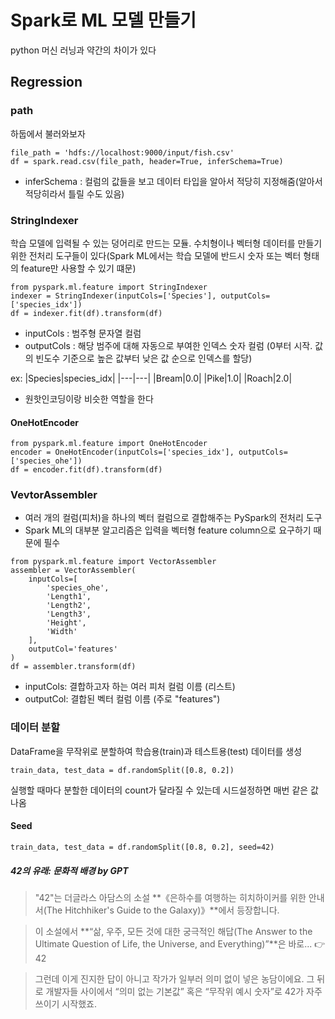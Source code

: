 # Spark로 ML 모델 만들기
python 머신 러닝과 약간의 차이가 있다

## Regression
### path
하둡에서 불러와보자
```
file_path = 'hdfs://localhost:9000/input/fish.csv'
df = spark.read.csv(file_path, header=True, inferSchema=True)
```
- inferSchema :  컬럼의 값들을 보고 데이터 타입을 알아서 적당히 지정해줌(알아서 적당히라서 틀릴 수도 있음)

### StringIndexer
학습 모델에 입력될 수 있는 덩어리로 만드는 모듈. 수치형이나 벡터형 데이터를 만들기 위한 전처리 도구들이 있다(Spark ML에서는 학습 모델에 반드시 숫자 또는 벡터 형태의 feature만 사용할 수 있기 떄문)
```
from pyspark.ml.feature import StringIndexer
indexer = StringIndexer(inputCols=['Species'], outputCols=['species_idx'])
df = indexer.fit(df).transform(df)
```
- inputCols : 범주형 문자열 컬럼
- outputCols : 해당 범주에 대해 자동으로 부여한 인덱스 숫자 컬럼 (0부터 시작. 값의 빈도수 기준으로 높은 값부터 낮은 값 순으로 인덱스를 할당)

ex:
|Species|species_idx|
|---|---|
|Bream|0.0|
|Pike|1.0|
|Roach|2.0|
- 원핫인코딩이랑 비슷한 역할을 한다
#### OneHotEncoder
```
from pyspark.ml.feature import OneHotEncoder
encoder = OneHotEncoder(inputCols=['species_idx'], outputCols=['species_ohe'])
df = encoder.fit(df).transform(df)
```
### VevtorAssembler
- 여러 개의 컬럼(피처)을 하나의 벡터 컬럼으로 결합해주는 PySpark의 전처리 도구
- Spark ML의 대부분 알고리즘은 입력을 벡터형 feature column으로 요구하기 때문에 필수
```
from pyspark.ml.feature import VectorAssembler
assembler = VectorAssembler(
    inputCols=[
        'species_ohe', 
        'Length1',
        'Length2',
        'Length3',
        'Height',
        'Width'
    ], 
    outputCol='features'
)
df = assembler.transform(df)
```
- inputCols: 결합하고자 하는 여러 피처 컬럼 이름 (리스트)
- outputCol: 결합된 벡터 컬럼 이름 (주로 "features")

### 데이터 분할
DataFrame을 무작위로 분할하여 학습용(train)과 테스트용(test) 데이터를 생성
```
train_data, test_data = df.randomSplit([0.8, 0.2])
```
실행할 때마다 분할한 데이터의 count가 달라질 수 있는데 시드설정하면 매번 같은 값 나옴
#### Seed
```
train_data, test_data = df.randomSplit([0.8, 0.2], seed=42)
```
##### 42의 유래: 문화적 배경 by GPT
> "42"는 더글라스 아담스의 소설
> **《은하수를 여행하는 히치하이커를 위한 안내서(The Hitchhiker's Guide to the Galaxy)》**에서 등장합니다.

> 이 소설에서 **“삶, 우주, 모든 것에 대한 궁극적인 해답(The Answer to the Ultimate Question of Life, the Universe, and Everything)”**은 바로...
👉 42

> 그런데 이게 진지한 답이 아니고 작가가 일부러 의미 없이 넣은 농담이에요.
> 그 뒤로 개발자들 사이에서 “의미 없는 기본값” 혹은 “무작위 예시 숫자”로 42가 자주 쓰이기 시작했죠.

